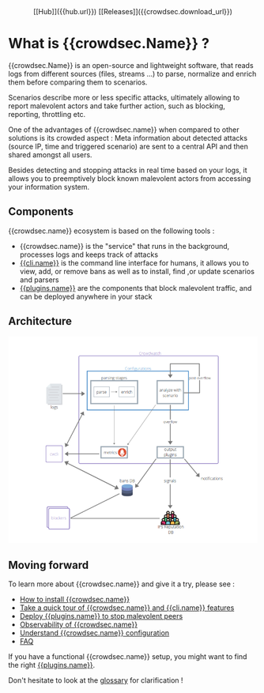 <center>[[Hub]]({{hub.url}}) [[Releases]]({{crowdsec.download_url}})</center>

# What is {{crowdsec.Name}} ?

{{crowdsec.Name}} is an open-source and lightweight software, that reads logs from different sources (files, streams ...) to parse, normalize and enrich them before comparing them to scenarios.

Scenarios describe more or less specific attacks, ultimately allowing to report malevolent actors and take further action, such as blocking, reporting, throttling etc.

One of the advantages of {{crowdsec.name}} when compared to other solutions is its crowded aspect : Meta information about detected attacks (source IP, time and triggered scenario) are sent to a central API and then shared amongst all users.

Besides detecting and stopping attacks in real time based on your logs, it allows you to preemptively block known malevolent actors from accessing your information system.

## Components

{{crowdsec.name}} ecosystem is based on the following tools :

 - {{crowdsec.name}} is the "service" that runs in the background, processes logs and keeps track of attacks
 - [{{cli.name}}]({{cli.main_doc}}) is the command line interface for humans, it allows you to view, add, or remove bans as well as to install, find ,or update scenarios and parsers
 - [{{plugins.name}}]({{hub.plugins_url}}) are the components that block malevolent traffic, and can be deployed anywhere in your stack

## Architecture

![Architecture](assets/images/crowdsec_architecture.png)

## Moving forward

To learn more about {{crowdsec.name}} and give it a try, please see :

 - [How to install {{crowdsec.name}}](/getting_started/installation/)
 - [Take a quick tour of {{crowdsec.name}} and {{cli.name}} features](/getting_started/crowdsec-tour/)
 - [Deploy {{plugins.name}} to stop malevolent peers](/blockers/)
 - [Observability of {{crowdsec.name}}](/observability/overview/)
 - [Understand {{crowdsec.name}} configuration](/getting_started/concepts/)
 - [FAQ](getting_started/FAQ/)

If you have a functional {{crowdsec.name}} setup, you might want to find the right [{{plugins.name}}](/blockers/).

Don't hesitate to look at the [glossary](/getting_started/glossary/) for clarification !

